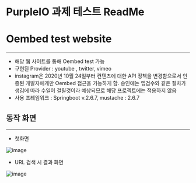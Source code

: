 # PurpleIO 과제 테스트 ReadMe

# Oembed test website

---

- 해당 웹 사이트를 통해 Oembed test 가능
- 구현된 Provider : youtube , twitter, vimeo
- instagram은 2020년 10월 24일부터 컨텐츠에 대한 API 정책을 변경함으로서 인증된 개발자에게만 Oembed 접근을 가능하게 함. 승인에는 앱검수와 같은 절차가 생김에 따라 수일이 걸릴것이라 예상되므로  해당 프로젝트에는 적용하지 않음
- 사용 프레임워크 : Springboot v.2.6.7,  mustache : 2.6.7

## 동작 화면

---

- 첫화면

![image](https://user-images.githubusercontent.com/80394582/217487800-8beb53c3-4201-48f4-a565-d4cff04226a5.png)
- URL 검색 시 결과 화면

![image](https://user-images.githubusercontent.com/80394582/217487975-14417b3f-aa1f-4308-8222-eb0c8954dfa6.png)
